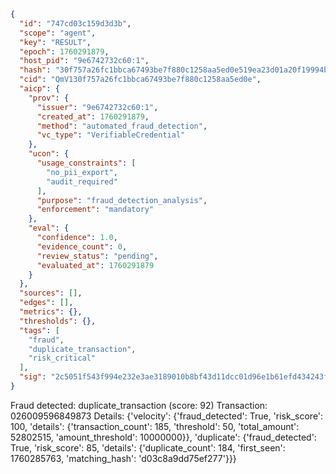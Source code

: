 ```json
{
  "id": "747cd03c159d3d3b",
  "scope": "agent",
  "key": "RESULT",
  "epoch": 1760291879,
  "host_pid": "9e6742732c60:1",
  "hash": "30f757a26fc1bbca67493be7f880c1258aa5ed0e519ea23d01a20f19994b369a",
  "cid": "QmV130f757a26fc1bbca67493be7f880c1258aa5ed0e",
  "aicp": {
    "prov": {
      "issuer": "9e6742732c60:1",
      "created_at": 1760291879,
      "method": "automated_fraud_detection",
      "vc_type": "VerifiableCredential"
    },
    "ucon": {
      "usage_constraints": [
        "no_pii_export",
        "audit_required"
      ],
      "purpose": "fraud_detection_analysis",
      "enforcement": "mandatory"
    },
    "eval": {
      "confidence": 1.0,
      "evidence_count": 0,
      "review_status": "pending",
      "evaluated_at": 1760291879
    }
  },
  "sources": [],
  "edges": [],
  "metrics": {},
  "thresholds": {},
  "tags": [
    "fraud",
    "duplicate_transaction",
    "risk_critical"
  ],
  "sig": "2c5051f543f994e232e3ae3189010b8bf43d11dcc01d96e1b61efd434243fe09"
}
```

Fraud detected: duplicate_transaction (score: 92)
Transaction: 026009596849873
Details: {'velocity': {'fraud_detected': True, 'risk_score': 100, 'details': {'transaction_count': 185, 'threshold': 50, 'total_amount': 52802515, 'amount_threshold': 10000000}}, 'duplicate': {'fraud_detected': True, 'risk_score': 85, 'details': {'duplicate_count': 184, 'first_seen': 1760285763, 'matching_hash': 'd03c8a9dd75ef277'}}}